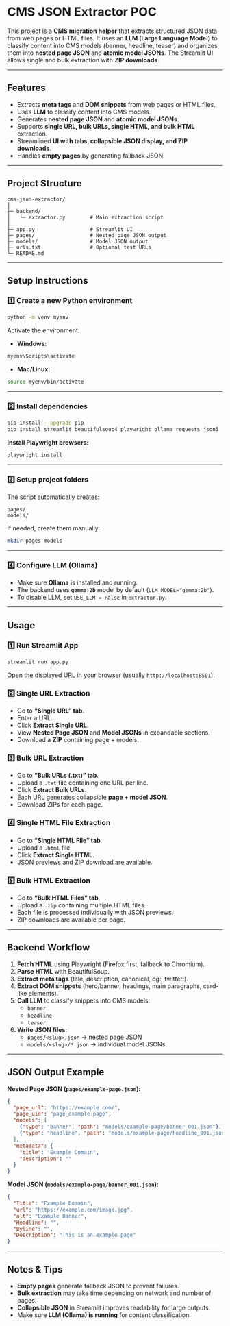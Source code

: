 # CMS JSON Extractor POC

This project is a **CMS migration helper** that extracts structured JSON data from web pages or HTML files. It uses an **LLM (Large Language Model)** to classify content into CMS models (banner, headline, teaser) and organizes them into **nested page JSON** and **atomic model JSONs**. The Streamlit UI allows single and bulk extraction with **ZIP downloads**.

---

## Features

- Extracts **meta tags** and **DOM snippets** from web pages or HTML files.
- Uses **LLM** to classify content into CMS models.
- Generates **nested page JSON** and **atomic model JSONs**.
- Supports **single URL, bulk URLs, single HTML, and bulk HTML** extraction.
- Streamlined **UI with tabs, collapsible JSON display, and ZIP downloads**.
- Handles **empty pages** by generating fallback JSON.

---

## Project Structure

```
cms-json-extractor/
│
├─ backend/
│   └─ extractor.py        # Main extraction script
│
├─ app.py                  # Streamlit UI
├─ pages/                  # Nested page JSON output
├─ models/                 # Model JSON output
├─ urls.txt                # Optional test URLs
└─ README.md
```

---

## Setup Instructions

### 1️⃣ Create a new Python environment

```bash
python -m venv myenv
```

Activate the environment:

- **Windows:**
```bash
myenv\Scripts\activate
```
- **Mac/Linux:**
```bash
source myenv/bin/activate
```

---

### 2️⃣ Install dependencies

```bash
pip install --upgrade pip
pip install streamlit beautifulsoup4 playwright ollama requests json5
```

**Install Playwright browsers:**

```bash
playwright install
```

---

### 3️⃣ Setup project folders

The script automatically creates:

```
pages/
models/
```

If needed, create them manually:

```bash
mkdir pages models
```

---

### 4️⃣ Configure LLM (Ollama)

- Make sure **Ollama** is installed and running.
- The backend uses **`gemma:2b`** model by default (`LLM_MODEL="gemma:2b"`).
- To disable LLM, set `USE_LLM = False` in `extractor.py`.

---

## Usage

### 1️⃣ Run Streamlit App

```bash
streamlit run app.py
```

Open the displayed URL in your browser (usually `http://localhost:8501`).

### 2️⃣ Single URL Extraction

- Go to **“Single URL” tab**.
- Enter a URL.
- Click **Extract Single URL**.
- View **Nested Page JSON** and **Model JSONs** in expandable sections.
- Download a **ZIP** containing page + models.

### 3️⃣ Bulk URL Extraction

- Go to **“Bulk URLs (.txt)” tab**.
- Upload a `.txt` file containing one URL per line.
- Click **Extract Bulk URLs**.
- Each URL generates collapsible **page + model JSON**.
- Download ZIPs for each page.

### 4️⃣ Single HTML File Extraction

- Go to **“Single HTML File” tab**.
- Upload a `.html` file.
- Click **Extract Single HTML**.
- JSON previews and ZIP download are available.

### 5️⃣ Bulk HTML Extraction

- Go to **“Bulk HTML Files” tab**.
- Upload a `.zip` containing multiple HTML files.
- Each file is processed individually with JSON previews.
- ZIP downloads are available per page.

---

## Backend Workflow

1. **Fetch HTML** using Playwright (Firefox first, fallback to Chromium).
2. **Parse HTML** with BeautifulSoup.
3. **Extract meta tags** (title, description, canonical, og:, twitter:).
4. **Extract DOM snippets** (hero/banner, headings, main paragraphs, card-like elements).
5. **Call LLM** to classify snippets into CMS models:
    - `banner`
    - `headline`
    - `teaser`
6. **Write JSON files**:
    - `pages/<slug>.json` → nested page JSON
    - `models/<slug>/*.json` → individual model JSONs

---

## JSON Output Example

**Nested Page JSON (`pages/example-page.json`):**

```json
{
  "page_url": "https://example.com/",
  "page_uid": "page_example-page",
  "models": [
    {"type": "banner", "path": "models/example-page/banner_001.json"},
    {"type": "headline", "path": "models/example-page/headline_001.json"}
  ],
  "metadata": {
    "title": "Example Domain",
    "description": ""
  }
}
```

**Model JSON (`models/example-page/banner_001.json`):**

```json
{
  "Title": "Example Domain",
  "url": "https://example.com/image.jpg",
  "alt": "Example Banner",
  "Headline": "",
  "Byline": "",
  "Description": "This is an example page"
}
```

---

## Notes & Tips

- **Empty pages** generate fallback JSON to prevent failures.
- **Bulk extraction** may take time depending on network and number of pages.
- **Collapsible JSON** in Streamlit improves readability for large outputs.
- Make sure **LLM (Ollama) is running** for content classification.

